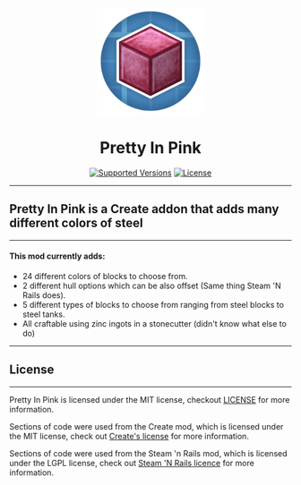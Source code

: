 <div align="center">
  <img src="icon.png" width="192" height="192" alt="Logo of mod">
  <h1>Pretty In Pink</h1>
	<a href=""><img src="https://img.shields.io/badge/Avalable_For-1.21.1-blue" alt="Supported Versions"></a>
	<a href="https://github.com/WeidosOddities/pretty_in_pink/blob/master/LICENSE"><img src="https://img.shields.io/badge/License-MIT-red" alt="License"></a>
</div>

___
## Pretty In Pink is a Create addon that adds many different colors of steel
___
#### This mod currently adds:
 - 24 different colors of blocks to choose from.
 - 2 different hull options which can be also offset (Same thing Steam 'N Rails does).
 - 5 different types of blocks to choose from ranging from steel blocks to steel tanks.
 - All craftable using zinc ingots in a stonecutter (didn't know what else to do)
___
## License
___
Pretty In Pink is licensed under the MIT license, checkout [LICENSE](LICENSE) for more information.

Sections of code were used from the Create mod, which is licensed under the MIT license, check out [Create's license](https://github.com/Creators-of-Create/Create/blob/mc1.18/dev/LICENSE) for more information.

Sections of code were used from the Steam 'n Rails mod, which is licensed under the LGPL license, check out [Steam 'N Rails licence](https://github.com/Layers-of-Railways/Railway/blob/1.20/dev/LICENSE) for more information.
